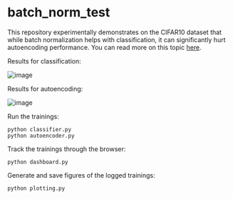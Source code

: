 # batch_norm_test
This repository experimentally demonstrates on the CIFAR10 dataset that while batch normalization helps with classification, it can significantly hurt autoencoding performance. You can read more on this topic [here](https://pfrendl.substack.com/p/when-batch-normalization-hurts-performance).

Results for classification:

![image](https://user-images.githubusercontent.com/6968154/224574571-c0f28982-f340-411a-8837-f69260537cce.png)

Results for autoencoding:

![image](https://user-images.githubusercontent.com/6968154/224574594-2b2614d1-f272-4d87-ae71-b4a8d1fc2a68.png)


Run the trainings:

```
python classifier.py
python autoencoder.py
```

Track the trainings through the browser:

```
python dashboard.py
```

Generate and save figures of the logged trainings:

```
python plotting.py
```
